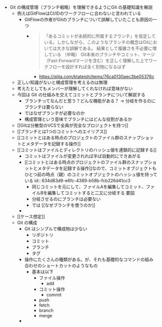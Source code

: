 - Git の構成管理（ブランチ戦略）を理解できるようにGit の基礎知識を解説
	- 例えばGitFlowはCI/IDのワークフローに合わないと言われている
		- GitFlowの作者がGitのブランチについて誤解していたことも原因の一つ
			- > 「あるコミットが永続的に所属するブランチ」を仮定している。しかしながら、このようなブランチの概念はGitにおいては大きな誤解である。
			  結果として複雑さを不必要に増している
			  （中略）
			  Git本来のブランチやコミット、マージ（Fast-Forwardマージを含む）を正しく理解した上でワークフローを設計すれば全く別物になるはず
				- https://qiita.com/ktateish/items/76ca0130aec3be05376c
	- 正しい知識がないと構成管理を考えるのは無理
	- 考えたとしてもメンバーが理解してくれなければ意味がない
	- 今回は Git の仕組みを交えてコミットとブランチについて解説する
		- ブランチってなんだと思う？どんな機能がある？
		  → 分岐を作るのにブランチは要らない
		- ではなぜブランチが必要なのか
		- 構成管理という意味でブランチにはどんな役割があるか
	- [[Gitは分散型のVCSで全員が完全なプロジェクトを持つ]]
	- [[ブランチとは1つのコミットへのエイリアス]]
	- [[コミットとはある時点のプロジェクトのファイル群のスナップショットとメタデータを記録する操作]]
	- [[コミットはファイルとディレクトリのハッシュ値を連鎖的に記録する]]
		- コミットはファイルが変更されれば半ば自動的にできあがる
		- [[コミットとはある時点のプロジェクトのファイル群のスナップショットとメタデータを記録する操作]]なので、コミットオブジェクトもひとつ前の時点（親）のコミットオブジェクトのハッシュ値を持っている
		  id:: 634d83d9-e6fc-4389-b58b-fcb226d41cc3
			- 同じコミットを元にして、ファイルAを編集してコミット、ファイルBを編集してコミットすると二又に分岐する
			  要図
			- 分岐させるのにブランチは必要ない
			- では [[なぜブランチを使うのか]]
		-
	- [[ケース想定]]
	- Git の構成
		- Git はシンプルで構成物は少ない
			- リポジトリ
			- コミット
			- ブランチ
			- タグ
		- 操作にたくさんの種類がある。が、それも基礎的なコマンドの組み合わせのショートカットのようなもの
			- 基本は以下
				- ファイル操作
					- add
				- コミット操作
					- commit
				- push
				- fetch
				- branch
				- merge
		-